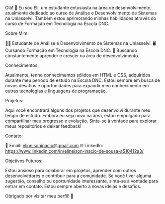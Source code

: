 Olá! 👋 Eu sou Eli, um estudante entusiasta na área de desenvolvimento, atualmente dedicado ao curso de Análise e Desenvolvimento de Sistemas na Uniasselvi. 
Também estou aprimorando minhas habilidades através do curso de Formação em Tecnologia na Escola DNC.

Sobre Mim:

👨‍🎓 Estudante de Análise e Desenvolvimento de Sistemas na Uniasselvi.
🖥️ Cursando Formação em Tecnologia na Escola DNC.
🚀 Buscando constantemente aprender e crescer na área de desenvolvimento.

Conhecimentos:

Atualmente, tenho conhecimentos sólidos em HTML e CSS, adquiridos durante meu período de estudo na Escola DNC.
Estou sempre em busca de novos desafios e oportunidades para expandir meu conhecimento em outras tecnologias e linguagens de programação.

Projetos:

Aqui você encontrará alguns dos projetos que desenvolvi durante meu tempo de estudo. Embora eu seja novo na área, 
estou empolgado para compartilhar meu progresso e evolução. 
Sinta-se à vontade para explorar meus repositórios e deixar feedback!

Contato:

📧 Email: elineisoninacio@gmail.com
🌐 LinkedIn: https://www.linkedin.com/in/elineison-inacio-de-sousa-a510412a3/

Objetivos Futuros:

Estou ansioso para colaborar em projetos, aprender com outros desenvolvedores e contribuir para a comunidade.
Se você tiver alguma sugestão, conselho ou oportunidade interessante, sinta-se à vontade para entrar em contato. 
Estou sempre aberto a novas ideias e desafios.

Obrigado por visitar meu perfil! 🚀
